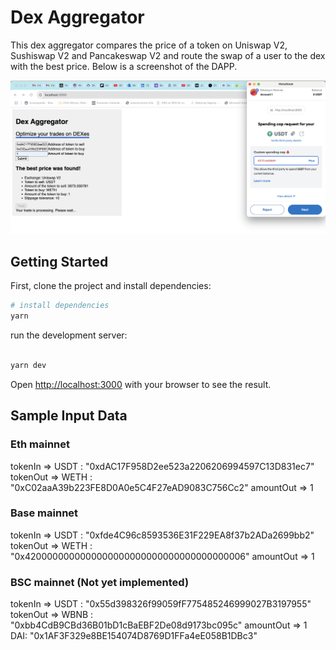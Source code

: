 # Dex Aggregator

This dex aggregator compares the price of a token on Uniswap V2, Sushiswap V2 and Pancakeswap V2 and route the swap of a user to the dex with the best price. Below is a screenshot of the DAPP.

![alt text](images/screenshot.png)

## Getting Started

First, clone the project and install dependencies:

```bash
# install dependencies
yarn 
```

run the development server:

```bash

yarn dev
```

Open [http://localhost:3000](http://localhost:3000) with your browser to see the result.

## Sample Input Data

### Eth mainnet
tokenIn => USDT : "0xdAC17F958D2ee523a2206206994597C13D831ec7"
tokenOut => WETH : "0xC02aaA39b223FE8D0A0e5C4F27eAD9083C756Cc2"
amountOut => 1


### Base mainnet
tokenIn => USDT : "0xfde4C96c8593536E31F229EA8f37b2ADa2699bb2"
tokenOut => WETH : "0x4200000000000000000000000000000000000006"
amountOut => 1

### BSC mainnet (Not yet implemented)
tokenIn => USDT : "0x55d398326f99059fF775485246999027B3197955"
tokenOut => WBNB : "0xbb4CdB9CBd36B01bD1cBaEBF2De08d9173bc095c"
amountOut => 1
DAI: "0x1AF3F329e8BE154074D8769D1FFa4eE058B1DBc3"
